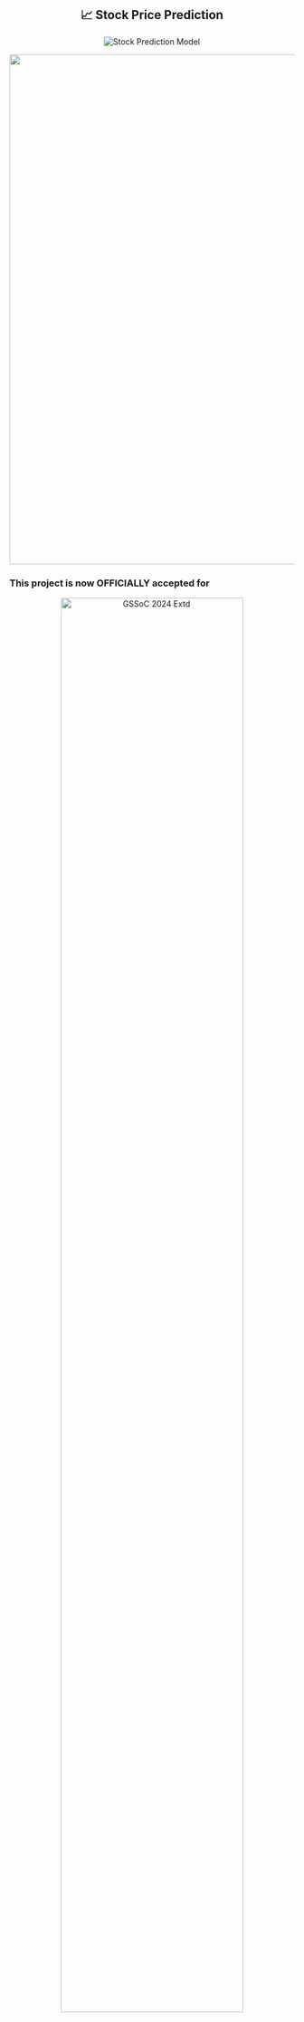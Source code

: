 <div align="center">

##  📈 Stock Price Prediction 

![Stock Prediction Model](https://raw.githubusercontent.com/alo7lika/Stock-Price-Prediction/refs/heads/main/InvestWise%20-%20Stock%20Prediction%20Model.png)

</div>

<img src="https://raw.githubusercontent.com/alo7lika/Stock-Price-Prediction/refs/heads/main/Images/212284100-561aa473-3905-4a80-b561-0d28506553ee.gif" width="900">

### This project is now OFFICIALLY accepted for

<div align="center">
  <img src="https://raw.githubusercontent.com/alo7lika/Stock-Price-Prediction/refs/heads/main/Images/329829127-e79eb6de-81b1-4ffb-b6ed-f018bb977e88.png" alt="GSSoC 2024 Extd" width="80%">
</div>

<div align="center">
  <img src="https://raw.githubusercontent.com/alo7lika/Stock-Price-Prediction/refs/heads/main/Images/hacktober.png" alt="Hacktober fest 2024" width="80%">
</div>

<br>

<img src="https://raw.githubusercontent.com/alo7lika/Stock-Price-Prediction/refs/heads/main/Images/212284100-561aa473-3905-4a80-b561-0d28506553ee.gif" width="900">

## 📚 Table of Contents

1. [🌟 Overview](#-overview)
2. [🛠️ Features](#️features)
3. [🔍 Algorithms Used](#-algorithms-used)
4. [📊 Dataset](#-dataset)
5. [📁 Project Structure](#-project-structure)
6. [🚀 How to Run](#-how-to-run)
7. [📈 Results](#-results)
8. [📊 Performance Metrics](#-performance-metrics)
9. [🔮 Future Work](#-future-work)
10. [🏆 Conclusion](#-conclusion)
11. [✍️ Author](#-author)
12. [🤝 Contributing](#-contributing)
13. [🌍 Our Valuable Contributors](#-our-valuable-contributors)
14. [📝 License](#-license)

---

## 🌟 Overview

This project focuses on predicting the stock prices of **The State Bank Of India** using machine learning regression algorithms. The dataset was collected from Yahoo Finance and contains historical stock data.

## 🛠️ Features

- Utilizes various regression algorithms for stock price prediction.
- Dataset collected from Yahoo Finance for **The State Bank Of India**.

## 🔍 Algorithms Used

We implemented the following regression algorithms for stock price prediction:

| 🤖 Algorithm                              | 📜 Description                                      |
|-------------------------------------------|----------------------------------------------------|
| Linear Regression                        | A basic regression algorithm.                       |
| Support Vector Regression (SVR)         | Effective for non-linear relationships.             |
| Random Forest                            | Ensemble learning method using decision trees.      |
| Gradient Boosting Models (GBM)          | Sequentially builds models to improve predictions.  |
| Extreme Gradient Boosting (XGBoost)     | Advanced boosting technique with regularization.    |
| AdaBoostRegressor                        | Combines multiple weak learners.                    |
| Decision Tree                            | Simple yet effective model based on tree structure. |
| KNeighborsRegressor (KNN)               | Predicts based on nearest neighbors' average.      |
| Artificial Neural Networks (ANN)        | Mimics human brain for complex data patterns.       |
| Long Short Term Memory (LSTM)           | Suitable for time-series prediction.                |

## 📊 Dataset

The dataset used in this project is sourced from Yahoo Finance and includes historical stock data for **The State Bank Of India**. It comprises relevant features such as:

- 📈 Open prices
- 📉 High prices
- 📉 Low prices
- 💵 Close prices
- 📦 Volume

## 📁 Project Structure

📂 data/ # Contains the dataset files.
📓 notebooks/ # Jupyter notebooks with the code for data exploration, preprocessing, and model training.
🐍 src/ # Python source code for the project.
📋 requirements.txt # List of dependencies needed to run the project.


## 🚀 How to Run

1. Install dependencies using:
   ```bash
   pip install -r requirements.txt
   ```
2. Execute the notebooks in the `notebooks/` folder in the given order.
3. Run the scripts in the `src/` folder for further analysis or model training.

## 📈 Results

The sequence of all the algorithms used is as follows:

1. Linear Regression
2. SVR
3. Random Forest
4. Gradient Boosting Models (GBM)
5. Extreme Gradient Boosting (XGBoost)
6. AdaBoostRegressor
7. Decision Tree
8. KNeighborsRegressor (KNN)
9. Artificial Neural Networks (ANN)
10. Long Short Term Memory (LSTM)

## 📊 Performance Metrics

The **Root Mean Square Error (RMSE)** of all the following 10 Regression Algorithms is provided below: 
![image](images\f23e9194-72de-438d-bd69-744667680d3e.jpeg)

The **Mean Absolute Error (MAE)** of all the following 10 Regression Algorithms is provided below: 

![image](images\085ee2d1-3544-4bed-a558-5b0b801e806b.jpeg)

The **Mean Absolute Percentage Error (MAPE)** of all the following 10 Regression Algorithms is provided below: 

![image](images\6c9ebb5b-a8ed-44de-8842-bf8f5c25990f.jpeg)


## 🔮 Future Work

- Combine this data with stock sentiment data to enhance prediction accuracy.
- Utilize clustering algorithms to develop a buy/sell recommendation system.

## 🏆 Conclusion

Among the models assessed, **AdaBoostRegressor** and **LSTM** emerged as the top performers, showcasing low RMSE, MAE, and MAPE values. These metrics suggest that these algorithms effectively capture the underlying trends and patterns in the stock price data, making them reliable for prediction tasks.

While some models demonstrated solid predictive capabilities, others, such as **Support Vector Regression (SVR)** and **KNeighborsRegressor**, recorded higher RMSE and MAE values. This indicates that these algorithms may yield acceptable predictions on average but are susceptible to significant errors in certain scenarios, emphasizing the need for careful model selection for stock price predictions.

## ✍️ Author

**Rohit Dubey** 👨‍💻

## 🤝 Contributing

We welcome contributions to this project! Please see our [Contributing.md](./CONTRIBUTING.md) file for guidelines on how to get involved.

## 🌍 Our Valuable Contributors

[![Contributors](https://contrib.rocks/image?repo=rohitinu6/Stock-Price-Prediction)](https://github.com/rohitinu6/Stock-Price-Prediction/graphs/contributors)

## 📝 License

This project is licensed under the [MIT License](LICENSE).



